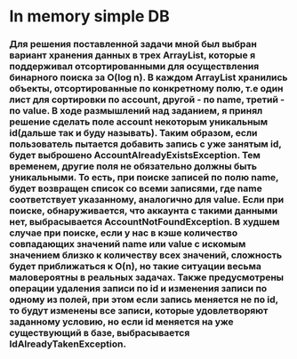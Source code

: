 # In memory simple DB
### Для решения поставленной задачи мной был выбран вариант хранения данных в трех ArrayList, которые я поддерживал отсортированными для осуществления бинарного поиска за O(log n). В каждом ArrayList хранились объекты, отсортированные по конкретному полю, т.е один лист для сортировки по account, другой - по name, третий - по value. В ходе размышлений над заданием, я принял решение сделать поле account некоторым уникальным id(дальше так и буду называть). Таким образом, если пользователь пытается добавить запись с уже занятым id, будет выброшено AccountAlreadyExistsException. Тем временем, другие поля не обязательно должны быть уникальными. То есть, при поиске записей по полю name, будет возвращен список со всеми записями, где name соответствует указанному, аналогично для value. Если при поиске, обнаруживается, что аккаунта с такими данными нет, выбрасывается AccountNotFoundException. В худшем случае при поиске, если у нас в кэше количество совпадающих значений name или value с искомым значением близко к количеству всех значений, сложность будет приближаться к O(n), но такие ситуации весьма маловероятны в реальных задачах. Также предусмотрены операции удаления записи по id и изменения записи по одному из полей, при этом если запись меняется не по id, то будут изменены все записи, которые удовлетворяют заданному условию, но если id меняется на уже существующий в базе, выбрасывается IdAlreadyTakenException. 
